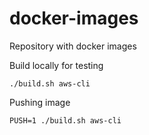 # docker-images

Repository with docker images


Build locally for testing
```
./build.sh aws-cli
```

Pushing image
```
PUSH=1 ./build.sh aws-cli
```

